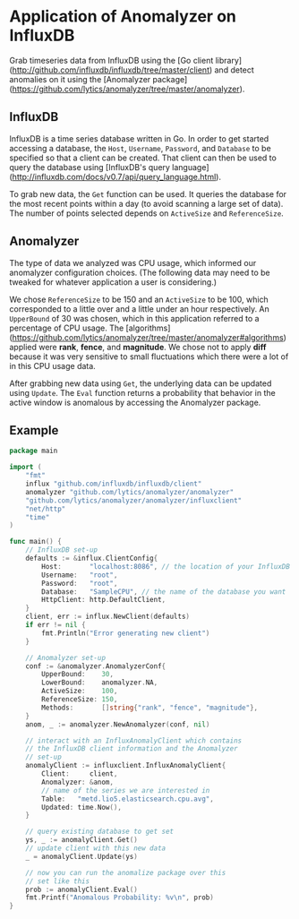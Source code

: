 
# Application of Anomalyzer on InfluxDB

Grab timeseries data from InfluxDB using the [Go client library] (http://github.com/influxdb/influxdb/tree/master/client) and detect anomalies on it using the [Anomalyzer package] (https://github.com/lytics/anomalyzer/tree/master/anomalyzer).

## InfluxDB

InfluxDB is a time series database written in Go. In order to get started accessing a database, the `Host`, `Username`, `Password`, and `Database` to be specified so that a client can be created. That client can then be used to query the database using [InfluxDB's query language] (http://influxdb.com/docs/v0.7/api/query_language.html).

To grab new data, the `Get` function can be used. It queries the database for the most recent points within a day (to avoid scanning a large set of data). The number of points selected depends on `ActiveSize` and `ReferenceSize`.

## Anomalyzer

The type of data we analyzed was CPU usage, which informed our anomalyzer configuration choices. (The following data may need to be tweaked for whatever application a user is considering.) 

We chose `ReferenceSize` to be 150 and an `ActiveSize` to be 100, which corresponded to a little over and a little under an hour respectively. An `UpperBound` of 30 was chosen, which in this application referred to a percentage of CPU usage. The [algorithms] (https://github.com/lytics/anomalyzer/tree/master/anomalyzer#algorithms) applied were **rank**, **fence**, and **magnitude**. We chose not to apply **diff** because it was very sensitive to small fluctuations which there were a lot of in this CPU usage data.

After grabbing new data using `Get`, the underlying data can be updated using `Update`. The `Eval` function returns a probability that behavior in the active window is anomalous by accessing the Anomalyzer package.

## Example
``` go
package main

import (
	"fmt"
	influx "github.com/influxdb/influxdb/client"
	anomalyzer "github.com/lytics/anomalyzer/anomalyzer"
	"github.com/lytics/anomalyzer/anomalyzer/influxclient"
	"net/http"
	"time"
)

func main() {
	// InfluxDB set-up
	defaults := &influx.ClientConfig{
		Host:       "localhost:8086", // the location of your InfluxDB
		Username:   "root",           
		Password:   "root",
		Database:   "SampleCPU", // the name of the database you want
		HttpClient: http.DefaultClient,
	}
	client, err := influx.NewClient(defaults)
	if err != nil {
		fmt.Println("Error generating new client")
	}

	// Anomalyzer set-up
	conf := &anomalyzer.AnomalyzerConf{
		UpperBound:    30,
		LowerBound:    anomalyzer.NA,
		ActiveSize:    100,
		ReferenceSize: 150,
		Methods:       []string{"rank", "fence", "magnitude"},
	}
	anom, _ := anomalyzer.NewAnomalyzer(conf, nil)

	// interact with an InfluxAnomalyClient which contains
	// the InfluxDB client information and the Anomalyzer
	// set-up
	anomalyClient := influxclient.InfluxAnomalyClient{
		Client:     client,
		Anomalyzer: &anom,
		// name of the series we are interested in
		Table:   "metd.lio5.elasticsearch.cpu.avg",
		Updated: time.Now(),
	}

	// query existing database to get set
	ys, _ := anomalyClient.Get()
	// update client with this new data
	_ = anomalyClient.Update(ys)

	// now you can run the anomalize package over this
	// set like this
	prob := anomalyClient.Eval()
	fmt.Printf("Anomalous Probability: %v\n", prob)
}

```
